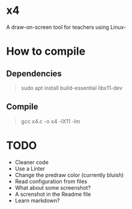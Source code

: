 # x4
A draw-on-screen tool for teachers using Linux-

# How to compile

## Dependencies

> sudo apt install build-essential libx11-dev

## Compile

> gcc x4.c -o x4 -lX11 -lm

# TODO

- Cleaner code
- Use a Linter
- Change the predraw color (currently bluish)
- Read configuration from files
- What about some screenshot?
- A screnshot in the Readme file
- Learn markdown?
